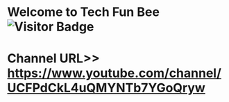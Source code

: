 # Welcome to Tech Fun Bee <img alt="Visitor Badge" src="https://visitor-badge.feriirawann.repl.co?username=Tech-Fun-Bee&repo=.github&label=VISITS&style=plastic&color=%23457BFF&contentType=svg">

# Channel URL>> https://www.youtube.com/channel/UCFPdCkL4uQMYNTb7YGoQryw
